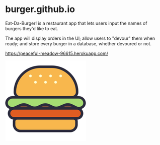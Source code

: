 # burger.github.io

Eat-Da-Burger! is a restaurant app that lets users input the names of burgers they'd like to eat.

The app will display orders in the UI; allow users to "devour" them when ready; and store every burger in a database, whether devoured or not.

https://peaceful-meadow-96615.herokuapp.com/

![alt text](https://raw.githubusercontent.com/aabbatiello/burger.github.io/master/public/assets/img/burger-outline-filled.png)